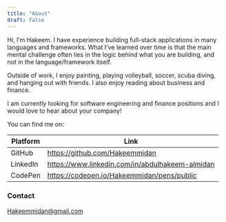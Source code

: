 ```yaml
---
title: "About"
draft: false
---
```


Hi,
I’m Hakeem. I have experience building full-stack applications in many languages and frameworks. What I've learned over time is that the main mental challenge often lies in the logic behind what you are building, and not in the language/framework itself.

Outside of work, I enjoy painting, playing volleyball, soccer, scuba diving, and hanging out with friends. I also enjoy reading about business and finance.

I am currently looking for software engineering and finance positions and I would love to hear about your company!

You can find me on:

| Platform   | Link                                            |
|------------|-------------------------------------------------|
| GitHub     | https://github.com/Hakeemmidan                  |
| LinkedIn   | https://www.linkedin.com/in/abdulhakeem-almidan |
| CodePen    | https://codepen.io/Hakeemmidan/pens/public      |


### Contact
Hakeemmidan@gmail.com